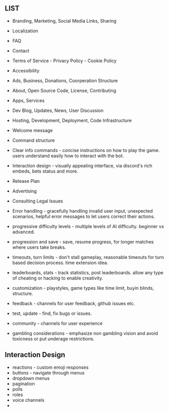 ## LIST

- Branding, Marketing, Social Media Links, Sharing
- Localization
- FAQ
- Contact
- Terms of Service - Privacy Policy - Cookie Policy
- Accessibility
- Ads, Business, Donations, Coorperation Structure
- About, Open Source Code, License, Contributing
- Apps, Services
- Dev Blog, Updates, News, User Discussion
- Hosting, Development, Deployment, Code Infrastructure
- Welcome message
- Command structure
- Clear info commands - concise instructions on how to play the game. users understand easily how to interact with the bot.
- Interaction design - visually appealing interface, via discord's rich embeds, bets status and more.
- Release Plan
- Advertising
- Consulting Legal Issues
- Error handling - gracefully handling invalid user input, unexpected scenarios, helpful error messages to let users correct their actions.


- progressive difficulty levels - multiple levels of AI difficulty. beginner vs advanced.
- progression and save - save, resume progress, for longer matches where users take breaks.

- timeouts, turn limits - don't stall gameplay, reasonable timeouts for turn based decision process. time extension idea.
- leaderboards, stats - track statistics, post leaderboards. allow any type of cheating or hacking to enable creativity.
- customization - playstyles, game types like time limit, buyin blinds, structure.
- feedback -  channels for user feedback, github issues etc.
- test, update - find, fix bugs or issues.
- community - channels for user experience
- gambling considerations - emphasize non gambling vision and avoid toxicness or put underage restrictions.




## Interaction Design

- reactions - custom emoji responses
- buttons - navigate through menus
- dropdown menus
- pagination
- polls
- roles
- voice channels
- 